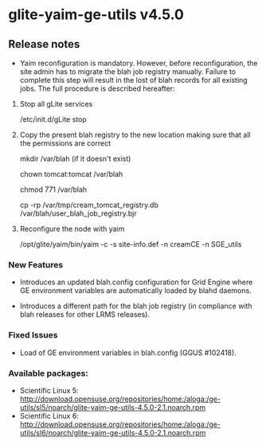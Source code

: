 # glite-yaim-ge-utils v4.5.0

## Release notes 
 *  Yaim reconfiguration is mandatory. However, before reconfiguration, the site admin has to migrate the blah job registry manually. Failure to complete this step will result in the lost of blah records for all existing jobs. The full procedure is described hereafter:

   1) Stop all gLite services

      /etc/init.d/gLite stop
 
   2) Copy the present blah registry to the new location making sure that all the permissions are correct
   
      mkdir /var/blah (if it doesn't exist)
      
      chown tomcat:tomcat /var/blah
      
      chmod 771 /var/blah
      
      cp -rp /var/tmp/cream_tomcat_registry.db /var/blah/user_blah_job_registry.bjr

   3) Reconfigure the node with yaim
   
      /opt/glite/yaim/bin/yaim -c -s site-info.def -n creamCE -n SGE_utils

### New Features
 * Introduces an updated blah.config configuration for Grid Engine where GE environment variables are automatically loaded by blahd daemons.
 
 * Introduces a different path for the blah job registry (in compliance with blah releases for other LRMS releases). 

### Fixed Issues
 * Load of GE environment variables in blah.config (GGUS #102418).

### Available packages:
 * Scientific Linux 5: http://download.opensuse.org/repositories/home:/aloga:/ge-utils/sl5/noarch/glite-yaim-ge-utils-4.5.0-2.1.noarch.rpm 
 * Scientific Linux 6: http://download.opensuse.org/repositories/home:/aloga:/ge-utils/sl6/noarch/glite-yaim-ge-utils-4.5.0-2.1.noarch.rpm
